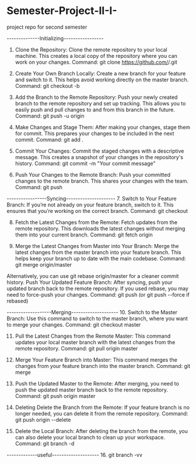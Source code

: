 # Semester-Project-II-I-
project repo for second semester

--------------Initializing-----------------
1. Clone the Repository:
Clone the remote repository to your local machine. This creates a local copy of the repository where you can work on your changes.
Command: git clone https://github.com/<your-username>/<your-repo>.git

2. Create Your Own Branch Locally:
Create a new branch for your feature and switch to it. This helps avoid working directly on the master branch.
Command: git checkout -b <your-branch-name>

3. Add the Branch to the Remote Repository:
Push your newly created branch to the remote repository and set up tracking. This allows you to easily push and pull changes to and from this branch in the future.
Command: git push -u origin <your-branch-name>

4. Make Changes and Stage Them:
After making your changes, stage them for commit. This prepares your changes to be included in the next commit.
Command: git add .

5. Commit Your Changes:
Commit the staged changes with a descriptive message. This creates a snapshot of your changes in the repository's history.
Command: git commit -m "Your commit message"

6. Push Your Changes to the Remote Branch:
Push your committed changes to the remote branch. This shares your changes with the team.
Command: git push

-----------------Syncing---------------------
7. Switch to Your Feature Branch:
If you’re not already on your feature branch, switch to it. This ensures that you’re working on the correct branch.
Command: git checkout <your-branch-name>

8. Fetch the Latest Changes from the Remote:
Fetch updates from the remote repository. This downloads the latest changes without merging them into your current branch.
Command: git fetch origin

9. Merge the Latest Changes from Master into Your Branch:
Merge the latest changes from the master branch into your feature branch. This helps keep your branch up to date with the main codebase.
Command: git merge origin/master

Alternatively, you can use git rebase origin/master for a cleaner commit history.
Push Your Updated Feature Branch:
After syncing, push your updated branch back to the remote repository. If you used rebase, you may need to force-push your changes.
Command: git push (or git push --force if rebased)

-------------------Merging--------------------
10. Switch to the Master Branch:
Use this command to switch to the master branch, where you want to merge your changes.
Command: git checkout master

11. Pull the Latest Changes from the Remote Master:
This command updates your local master branch with the latest changes from the remote repository.
Command: git pull origin master

12. Merge Your Feature Branch into Master:
This command merges the changes from your feature branch into the master branch.
Command: git merge <your-branch-name>

13. Push the Updated Master to the Remote:
After merging, you need to push the updated master branch back to the remote repository.
Command: git push origin master

14. Deleting
Delete the Branch from the Remote:
If your feature branch is no longer needed, you can delete it from the remote repository.
Command: git push origin --delete <your-branch-name>

15. Delete the Local Branch:
After deleting the branch from the remote, you can also delete your local branch to clean up your workspace.
Command: git branch -d <your-branch-name>

-------------useful--------------------
16. git branch -vv
